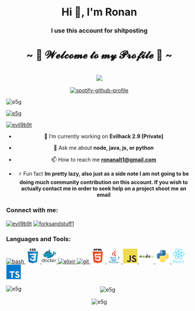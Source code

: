<h1 align="center">Hi 👋, I'm Ronan</h1>
<h3 align="center">I use this account for shitposting</h3>

<body>
<h1 align="center">~ 💖 𝓦𝓮𝓵𝓬𝓸𝓶𝓮 𝓽𝓸 𝓶𝔂 𝓟𝓻𝓸𝓯𝓲𝓵𝓮 💖 ~</h1>
<br>
<div align="center">
<!-- <a href="https://discord.com/users/850942857807134720" > -->
  <a href="https://laby.net/@liebesschwur" >
   <img src="https://lanyard.cnrad.dev/api/202740603790819328?idleMessage=Cause,%20baby,%20tonight%20we're%20beautiful%20now&animated=true&theme=dark&borderRadius=20&hideBadges=true&hideDiscrim=true&bg=212121"  />
  </a>
  <br>

[![spotify-github-profile](https://spotify-github-profile.vercel.app/api/view?uid=9t5csh1jqe6l7neqv3i9o4lfr&cover_image=true&theme=default)](https://spotify-github-profile.vercel.app/api/view?uid=9t5csh1jqe6l7neqv3i9o4lfr&redirect=true)

<p align="left"> <img src="https://komarev.com/ghpvc/?username=e5g&label=Profile%20views&color=0e75b6&style=flat" alt="e5g" /> </p>

<p align="left"> <a href="https://github.com/ryo-ma/github-profile-trophy"><img src="https://github-profile-trophy.vercel.app/?username=e5g" alt="e5g" /></a> </p>

<p align="left"> <a href="https://twitter.com/evil9b9t" target="blank"><img src="https://img.shields.io/twitter/follow/evil9b9t?logo=twitter&style=for-the-badge" alt="evil9b9t" /></a> </p>

- 🔭 I’m currently working on **Evilhack 2.9 [Private]**

- 💬 Ask me about **node, java, js, or python**

- 📫 How to reach me **ronanalt1@gmail.com**

- ⚡ Fun fact **Im pretty lazy, also just as a side note I am not going to be doing much community contribution on this account. If you wish to actually contact me in order to seek help on a project shoot me an email**

<h3 align="left">Connect with me:</h3>
<p align="left">
<a href="https://twitter.com/evil9b9t" target="blank"><img align="center" src="https://raw.githubusercontent.com/rahuldkjain/github-profile-readme-generator/master/src/images/icons/Social/twitter.svg" alt="evil9b9t" height="30" width="40" /></a>
<a href="https://www.youtube.com/c/forksandstuff1" target="blank"><img align="center" src="https://raw.githubusercontent.com/rahuldkjain/github-profile-readme-generator/master/src/images/icons/Social/youtube.svg" alt="forksandstuff1" height="30" width="40" /></a>
</p>

<h3 align="left">Languages and Tools:</h3>
<p align="left"> <a href="https://www.gnu.org/software/bash/" target="_blank" rel="noreferrer"> <img src="https://www.vectorlogo.zone/logos/gnu_bash/gnu_bash-icon.svg" alt="bash" width="40" height="40"/> </a> <a href="https://www.w3schools.com/css/" target="_blank" rel="noreferrer"> <img src="https://raw.githubusercontent.com/devicons/devicon/master/icons/css3/css3-original-wordmark.svg" alt="css3" width="40" height="40"/> </a> <a href="https://www.docker.com/" target="_blank" rel="noreferrer"> <img src="https://raw.githubusercontent.com/devicons/devicon/master/icons/docker/docker-original-wordmark.svg" alt="docker" width="40" height="40"/> </a> <a href="https://elixir-lang.org" target="_blank" rel="noreferrer"> <img src="https://www.vectorlogo.zone/logos/elixir-lang/elixir-lang-icon.svg" alt="elixir" width="40" height="40"/> </a> <a href="https://git-scm.com/" target="_blank" rel="noreferrer"> <img src="https://www.vectorlogo.zone/logos/git-scm/git-scm-icon.svg" alt="git" width="40" height="40"/> </a> <a href="https://www.w3.org/html/" target="_blank" rel="noreferrer"> <img src="https://raw.githubusercontent.com/devicons/devicon/master/icons/html5/html5-original-wordmark.svg" alt="html5" width="40" height="40"/> </a> <a href="https://www.java.com" target="_blank" rel="noreferrer"> <img src="https://raw.githubusercontent.com/devicons/devicon/master/icons/java/java-original.svg" alt="java" width="40" height="40"/> </a> <a href="https://developer.mozilla.org/en-US/docs/Web/JavaScript" target="_blank" rel="noreferrer"> <img src="https://raw.githubusercontent.com/devicons/devicon/master/icons/javascript/javascript-original.svg" alt="javascript" width="40" height="40"/> </a> <a href="https://nodejs.org" target="_blank" rel="noreferrer"> <img src="https://raw.githubusercontent.com/devicons/devicon/master/icons/nodejs/nodejs-original-wordmark.svg" alt="nodejs" width="40" height="40"/> </a> <a href="https://www.python.org" target="_blank" rel="noreferrer"> <img src="https://raw.githubusercontent.com/devicons/devicon/master/icons/python/python-original.svg" alt="python" width="40" height="40"/> </a> <a href="https://reactjs.org/" target="_blank" rel="noreferrer"> <img src="https://raw.githubusercontent.com/devicons/devicon/master/icons/react/react-original-wordmark.svg" alt="react" width="40" height="40"/> </a> <a href="https://www.typescriptlang.org/" target="_blank" rel="noreferrer"> <img src="https://raw.githubusercontent.com/devicons/devicon/master/icons/typescript/typescript-original.svg" alt="typescript" width="40" height="40"/> </a> </p>

<p><img align="left" src="https://github-readme-stats.vercel.app/api/top-langs?username=e5g&show_icons=true&locale=en&layout=compact" alt="e5g" /></p>

<p>&nbsp;<img align="center" src="https://github-readme-stats.vercel.app/api?username=e5g&show_icons=true&locale=en" alt="e5g" /></p>

<p><img align="center" src="https://github-readme-streak-stats.herokuapp.com/?user=e5g&" alt="e5g" /></p>
